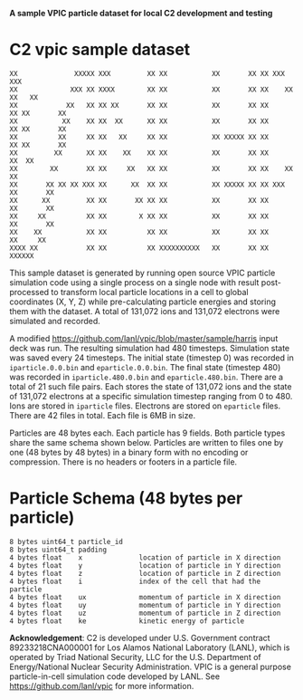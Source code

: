 **A sample VPIC particle dataset for local C2 development and testing**

C2 vpic sample dataset
================

```
XX              XXXXX XXX         XX XX           XX       XX XX XXX         XXX
XX             XXX XX XXXX        XX XX           XX       XX XX    XX     XX   XX
XX            XX   XX XX XX       XX XX           XX       XX XX      XX XX       XX
XX           XX    XX XX  XX      XX XX           XX       XX XX      XX XX       XX
XX          XX     XX XX   XX     XX XX           XX XXXXX XX XX      XX XX       XX
XX         XX      XX XX    XX    XX XX           XX       XX XX     XX  XX
XX        XX       XX XX     XX   XX XX           XX       XX XX    XX   XX
XX       XX XX XX XXX XX      XX  XX XX           XX XXXXX XX XX XXX     XX       XX
XX      XX         XX XX       XX XX XX           XX       XX XX         XX       XX
XX     XX          XX XX        X XX XX           XX       XX XX         XX       XX
XX    XX           XX XX          XX XX           XX       XX XX          XX     XX
XXXX XX            XX XX          XX XXXXXXXXXX   XX       XX XX            XXXXXX
```

This sample dataset is generated by running open source VPIC particle simulation code using a single process on a single node with result post-processed to transform local particle locations in a cell to global coordinates (X, Y, Z) while pre-calculating particle energies and storing them with the dataset. A total of 131,072 ions and 131,072 electrons were simulated and recorded.

A modified https://github.com/lanl/vpic/blob/master/sample/harris input deck was run. The resulting simulation had 480 timesteps. Simulation state was saved every 24 timesteps. The initial state (timestep 0) was recorded in `iparticle.0.0.bin` and `eparticle.0.0.bin`. The final state (timestep 480) was recorded in `iparticle.480.0.bin` and `eparticle.480.bin`. There are a total of 21 such file pairs. Each stores the state of 131,072 ions and the state of 131,072 electrons at a specific simulation timestep ranging from 0 to 480. Ions are stored in `iparticle` files. Electrons are stored on `eparticle` files. There are 42 files in total. Each file is 6MB in size.

Particles are 48 bytes each. Each particle has 9 fields. Both particle types share the same schema shown below. Particles are written to files one by one (48 bytes by 48 bytes) in a binary form with no encoding or compression. There is no headers or footers in a particle file.

# Particle Schema (48 bytes per particle)

```
8 bytes uint64_t particle_id
8 bytes uint64_t padding
4 bytes float    x              location of particle in X direction
4 bytes float    y              location of particle in Y direction
4 bytes float    z              location of particle in Z direction
4 bytes float    i              index of the cell that had the particle
4 bytes float    ux             momentum of particle in X direction
4 bytes float    uy             momentum of particle in Y direction
4 bytes float    uz             momentum of particle in Z direction
4 bytes float    ke             kinetic energy of particle
```

**Acknowledgement**: C2 is developed under U.S. Government contract 89233218CNA000001 for Los Alamos National Laboratory (LANL), which is operated by Triad National Security, LLC for the U.S. Department of Energy/National Nuclear Security Administration. VPIC is a general purpose particle-in-cell simulation code developed by LANL. See https://github.com/lanl/vpic for more information.
